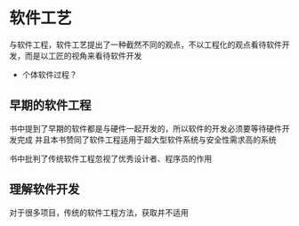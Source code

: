 # 软件工艺

与软件工程，软件工艺提出了一种截然不同的观点，不以工程化的观点看待软件开发，而是以工匠的视角来看待软件开发

- 个体软件过程？

## 早期的软件工程

书中提到了早期的软件都是与硬件一起开发的，所以软件的开发必须要等待硬件开发完成
并且本书赞同了软件工程适用于超大型软件系统与安全性需求高的系统

书中批判了传统软件工程忽视了优秀设计者、程序员的作用

## 理解软件开发

对于很多项目，传统的软件工程方法，获取并不适用